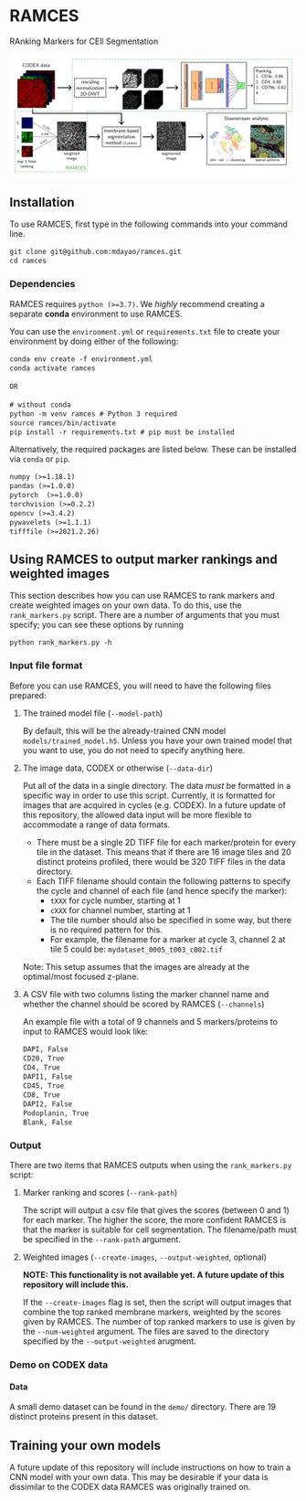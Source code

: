 # RAMCES

RAnking Markers for CEll Segmentation

![RAMCES Figure](ramces_fig.png)

## Installation

[//]: # (instructions, typical install time)

To use RAMCES, first type in the following commands into your command line.

```
git clone git@github.com:mdayao/ramces.git
cd ramces
```

### Dependencies

RAMCES requires `python (>=3.7)`. We *highly* recommend creating a separate **conda** environment to use RAMCES.

You can use the `environment.yml` or `requirements.txt` file to create your environment by doing either of the following:

```
conda env create -f environment.yml
conda activate ramces

OR

# without conda
python -m venv ramces # Python 3 required
source ramces/bin/activate
pip install -r requirements.txt # pip must be installed
```

Alternatively, the required packages are listed below. These can be installed via `conda` or `pip`. 

```
numpy (>=1.18.1)
pandas (>=1.0.0)
pytorch  (>=1.0.0)
torchvision (>=0.2.2)
opencv (>=3.4.2)
pywavelets (>=1.1.1)
tifffile (>=2021.2.26)
```

## Using RAMCES to output marker rankings and weighted images

This section describes how you can use RAMCES to rank markers and create weighted images on your own data. To do this, use the `rank_markers.py` script. There are a number of arguments that you must specify; you can see these options by running

```
python rank_markers.py -h
```

### Input file format

Before you can use RAMCES, you will need to have the following files prepared:

1. The trained model file (`--model-path`)
    
    By default, this will be the already-trained CNN model `models/trained_model.h5`. Unless you have your own trained model that you want to use, you do not need to specify anything here.

2. The image data, CODEX or otherwise (`--data-dir`)

    Put all of the data in a single directory. The data *must* be formatted in a specific way in order to use this script. Currently, it is formatted for images that are acquired in cycles (e.g. CODEX). In a future update of this repository, the allowed data input will be more flexible to accommodate a range of data formats.
    
    - There must be a single 2D TIFF file for each marker/protein for every tile in the dataset. This means that if there are 16 image tiles and 20 distinct proteins profiled, there would be 320 TIFF files in the data directory.
    - Each TIFF filename should contain the following patterns to specify the cycle and channel of each file (and hence specify the marker):
        - `tXXX` for cycle number, starting at 1
        - `cXXX` for channel number, starting at 1
        - The tile number should also be specified in some way, but there is no required pattern for this.
        - For example, the filename for a marker at cycle 3, channel 2 at tile 5 could be: `mydataset_0005_t003_c002.tif`

    Note: This setup assumes that the images are already at the optimal/most focused z-plane. 

3. A CSV file with two columns listing the marker channel name and whether the channel should be scored by RAMCES (`--channels`)

    An example file with a total of 9 channels and 5 markers/proteins to input to RAMCES would look like:

    ```
    DAPI, False
    CD20, True
    CD4, True
    DAPI1, False
    CD45, True
    CD8, True
    DAPI2, False
    Podoplanin, True
    Blank, False
    ```

### Output

There are two items that RAMCES outputs when using the `rank_markers.py` script:

1. Marker ranking and scores (`--rank-path`)
    
    The script will output a csv file that gives the scores (between 0 and 1) for each marker. The higher the score, the more confident RAMCES is that the marker is suitable for cell segmentation. The filename/path must be specified in the `--rank-path` argument.

2. Weighted images (`--create-images`, `--output-weighted`, optional)

    **NOTE: This functionality is not available yet. A future update of this repository will include this.**

    If the `--create-images` flag is set, then the script will output images that combine the top ranked membrane markers, weighted by the scores given by RAMCES. The number of top ranked markers to use is given by the `--num-weighted` argument. The files are saved to the directory specified by the `--output-weighted` arugment. 

### Demo on CODEX data

[//]: # (instructions, expected output, expected run time for demo)

#### Data

A small demo dataset can be found in the `demo/` directory. There are 19 distinct proteins present in this dataset.

## Training your own models

A future update of this repository will include instructions on how to train a CNN model with your own data. This may be desirable if your data is dissimilar to the CODEX data RAMCES was originally trained on.

[//]: # (### Required input files)

